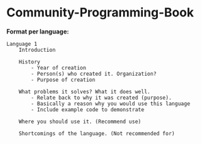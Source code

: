 # Community-Programming-Book

<b>Format per language:</b>

	Language 1
		Introduction
 		
		History
 			- Year of creation
 			- Person(s) who created it. Organization?
 			- Purpose of creation
 		
		What problems it solves? What it does well. 
 			- Relate back to why it was created (purpose).
 			- Basically a reason why you would use this language
 			- Include example code to demonstrate

		Where you should use it. (Recommend use)

		Shortcomings of the language. (Not recommended for)
